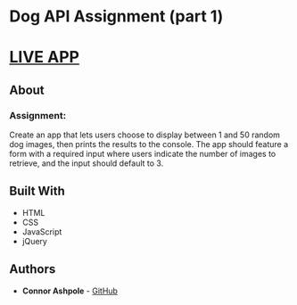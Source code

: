 # Dog API Assignment (part 1)

# [LIVE APP](https://cabagnale.github.io/DogApp1/)

## About

### Assignment:
Create an app that lets users choose to display between 1 and 50 random dog images, then prints the results to the console. The app should feature a form with a required input where users indicate the number of images to retrieve, and the input should default to 3. 

## Built With

* HTML
* CSS
* JavaScript
* jQuery

## Authors

* **Connor Ashpole** - [GitHub](https://github.com/CAbagnale)

